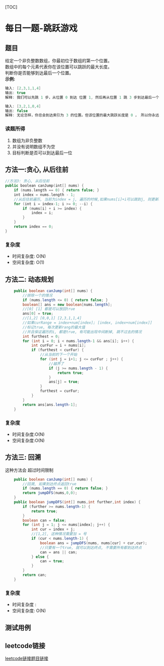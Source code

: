[TOC]

# 每日一题-跳跃游戏

## 题目
给定一个非负整数数组，你最初位于数组的第一个位置。  
数组中的每个元素代表你在该位置可以跳跃的最大长度。  
判断你是否能够到达最后一个位置。  
**示例:**  
```java
输入: [2,3,1,1,4]
输出: true
解释: 我们可以先跳 1 步，从位置 0 到达 位置 1, 然后再从位置 1 跳 3 步到达最后一个位置。

输入: [3,2,1,0,4]
输出: false
解释: 无论怎样，你总会到达索引为 3 的位置。但该位置的最大跳跃长度是 0 ， 所以你永远不可能到达最后一个位置。
```

### 读题所得
1. 数组为非负整数
2. 并没有说明数组不为空
3. 目标判断是否可以到达最后一位

## 方法一:贪心, 从后往前
```swift
//方法3: 贪心, 从后往前
public boolean canJump(int[] nums) {
    if (nums.length == 0) { return false; }
    int index = nums.length - 1;
    //从后往前遍历, 当前为index = j, 遍历的时候,如果nums[i]+i可以跳到j, 则更新index为i, 最后index==0意味着可以到达终点 
    for (int i = index-1; i >= 0; --i) {
        if (nums[i] + i >= index) {
            index = i;
        }
    }
    return index == 0;
}
```
### 复杂度
* 时间复杂度: O(N)
* 空间复杂度: O(1)

## 方法二: 动态规划
```java
    public boolean canJump(int[] nums) {
        //排除一个的情况
        if (nums.length <= 0) { return false; }
        boolean[] ans = new boolean[nums.length];
        //[0] [1] 都是可以放回true
        ans[0] = true;
        //[1,2] [0,0,1] [2,3,1,1,4]
        //如果curRange = index+num[index]; [index, index+num[index]]
        //标记true, 每次更新rang的最大值
        //并且保证遍历的i, 都是true, 有可能出现中间断掉, 跳不过去的情况
        int furthest = 0;
        for (int i = 0; i < nums.length-1 && ans[i]; i++) {
            int curFur = i + nums[i];
            if (furthest < curFur) {
                //从当前的下一个开始
                for (int j = i+1; j <= curFur ; j++) {
                    //越界了
                    if (j >= nums.length - 1) {
                        return true;
                    }
                    ans[j] = true;
                }
                furthest = curFur;
            }
        }
        return ans[ans.length-1];
    }
```
### 复杂度
* 时间复杂度:O(N)
* 空间复杂度:O(N)

## 方法三: 回溯
这种方法会 超过时间限制
```java
    public boolean canJump(int[] nums) {
        //回溯, 如果到达终点返回true
        if (nums.length == 0) { return false; }
        return jumpDFS(nums,0,0);
    }
    public boolean jumpDFS(int[] nums,int further,int index) {
        if (further >= nums.length-1) {
            return true;
        }
        boolean can = false;
        for (int j = 1; j <= nums[index]; j++) {
            int cur = index + j;
            //[1,2], 这种情况需要加 = 号
            if (cur < nums.length-1) {
                boolean ans = jumpDFS(nums, nums[cur] + cur,cur);
                //只要有一个true, 就可以到达终点, 不需要所有都到达终点
                can = ans || can;
            } else {
                can = true;
            }
        }
        return can;
    }
```
### 复杂度
* 时间复杂度 :
* 空间复杂度: O(N)

## 测试用例

## leetcode链接
[leetcode链接题目链接](https://leetcode-cn.com/problems/jump-game/submissions/)  